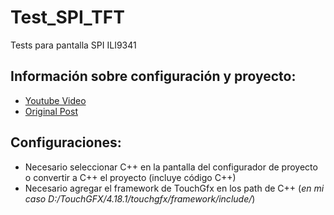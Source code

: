 # Test_SPI_TFT

Tests para pantalla SPI ILI9341

## Información sobre configuración y proyecto:

- [Youtube Video](https://www.youtube.com/watch?v=suMytEyQTP4)
- [Original Post](https://helentronica.com/2021/01/22/touchgfx-on-a-custom-made-low-cost-board-with-the-ili9341-controller-over-spi/)

## Configuraciones:

- Necesario seleccionar C++ en la pantalla del configurador de proyecto o convertir a C++ el proyecto (incluye código C++)
- Necesario agregar el framework de TouchGfx en los path de C++ (*en mi caso D:/TouchGFX/4.18.1/touchgfx/framework/include/*)
